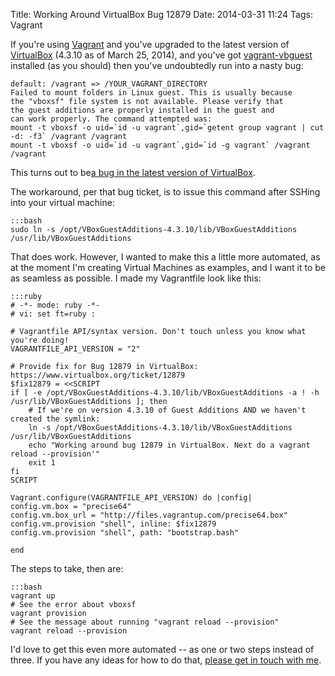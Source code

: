 Title: Working Around VirtualBox Bug 12879
Date: 2014-03-31 11:24
Tags: Vagrant

If you're using [Vagrant](http://www.vagrantup.com/) and you've upgraded
to the latest version of [VirtualBox](https://www.virtualbox.org/)
(4.3.10 as of March 25, 2014), and you've got
[vagrant-vbguest](https://github.com/dotless-de/vagrant-vbguest)
installed (as you should) then you've undoubtedly run into a nasty bug:

    default: /vagrant => /YOUR_VAGRANT_DIRECTORY
    Failed to mount folders in Linux guest. This is usually because
    the "vboxsf" file system is not available. Please verify that
    the guest additions are properly installed in the guest and
    can work properly. The command attempted was:
    mount -t vboxsf -o uid=`id -u vagrant`,gid=`getent group vagrant | cut -d: -f3` /vagrant /vagrant
    mount -t vboxsf -o uid=`id -u vagrant`,gid=`id -g vagrant` /vagrant /vagrant

This turns out to be[a bug in the latest version of
VirtualBox](https://www.virtualbox.org/ticket/12879).

The workaround, per that bug ticket, is to issue this command after
SSHing into your virtual machine:

    :::bash
    sudo ln -s /opt/VBoxGuestAdditions-4.3.10/lib/VBoxGuestAdditions /usr/lib/VBoxGuestAdditions

That does work. However, I wanted to make this a little more automated,
as at the moment I'm creating Virtual Machines as examples, and I want
it to be as seamless as possible. I made my Vagrantfile look like this:

    :::ruby
    # -*- mode: ruby -*-
    # vi: set ft=ruby :

    # Vagrantfile API/syntax version. Don't touch unless you know what you're doing!
    VAGRANTFILE_API_VERSION = "2"

    # Provide fix for Bug 12879 in VirtualBox: https://www.virtualbox.org/ticket/12879
    $fix12879 = <<SCRIPT
    if [ -e /opt/VBoxGuestAdditions-4.3.10/lib/VBoxGuestAdditions -a ! -h /usr/lib/VBoxGuestAdditions ]; then
        # If we're on version 4.3.10 of Guest Additions AND we haven't created the symlink:
        ln -s /opt/VBoxGuestAdditions-4.3.10/lib/VBoxGuestAdditions /usr/lib/VBoxGuestAdditions
        echo "Working around bug 12879 in VirtualBox. Next do a vagrant reload --provision'"
        exit 1
    fi
    SCRIPT

    Vagrant.configure(VAGRANTFILE_API_VERSION) do |config|
    config.vm.box = "precise64"
    config.vm.box_url = "http://files.vagrantup.com/precise64.box"
    config.vm.provision "shell", inline: $fix12879
    config.vm.provision "shell", path: "bootstrap.bash"

    end


The steps to take, then are:

    :::bash
    vagrant up
    # See the error about vboxsf
    vagrant provision
    # See the message about running "vagrant reload --provision"
    vagrant reload --provision

I'd love to get this even more automated -- as one or two steps instead
of three. If you have any ideas for how to do that, [please get in touch
with me](/contact).

